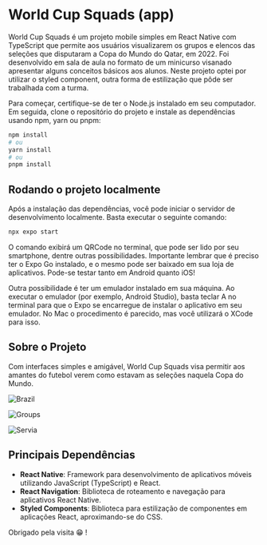 # World Cup Squads (app)

World Cup Squads é um projeto mobile simples em React Native com TypeScript que permite aos usuários visualizarem os grupos e elencos das seleções que disputaram a Copa do Mundo do Qatar, em 2022. Foi desenvolvido em sala de aula no formato de um minicurso visanado apresentar alguns conceitos básicos aos alunos. Neste projeto optei por utilizar o styled component, outra forma de estilização que pôde ser trabalhada com a turma.

Para começar, certifique-se de ter o Node.js instalado em seu computador. Em seguida, clone o repositório do projeto e instale as dependências usando npm, yarn ou pnpm:

```bash
npm install
# ou 
yarn install
# ou
pnpm install 
```

## Rodando o projeto localmente

Após a instalação das dependências, você pode iniciar o servidor de desenvolvimento localmente. Basta executar o seguinte comando:

```bash
npx expo start
```

O comando exibirá um QRCode no terminal, que pode ser lido por seu smartphone, dentre outras possibilidades. Importante lembrar que é preciso ter o Expo Go instalado, e o mesmo pode ser baixado em sua loja de aplicativos. Pode-se testar tanto em Android quanto iOS!

Outra possibilidade é ter um emulador instalado em sua máquina. Ao executar o emulador (por exemplo, Android Studio), basta teclar A no terminal para que o Expo se encarregue de instalar o aplicativo em seu emulador. No Mac o procedimento é parecido, mas você utilizará o XCode para isso.

## Sobre o Projeto

Com interfaces simples e amigável, World Cup Squads visa permitir aos amantes do futebol verem como estavam as seleções naquela Copa do Mundo.

![Brazil](https://i.postimg.cc/qqtRqPxp/Design01.jpg "Brazil") 

![Groups](https://i.postimg.cc/jq92mjR2/Design02.jpg "Groups")

![Servia](https://i.postimg.cc/KjdYM00B/Design03.jpg "Servia")


## Principais Dependências

* **React Native**: Framework para desenvolvimento de aplicativos móveis utilizando JavaScript (TypeScript) e React.
* **React Navigation**: Biblioteca de roteamento e navegação para aplicativos React Native.
* **Styled Components**: Biblioteca para estilização de componentes em aplicações React, aproximando-se do CSS.

Obrigado pela visita 😁 !
